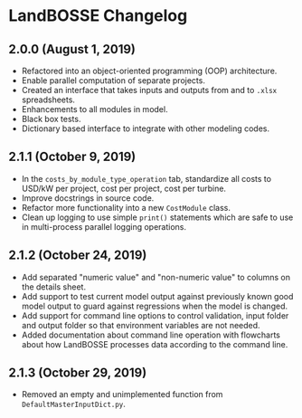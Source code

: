 # LandBOSSE Changelog

## 2.0.0 (August 1, 2019)

- Refactored into an object-oriented programming (OOP) architecture.
- Enable parallel computation of separate projects.
- Created an interface that takes inputs and outputs from and to `.xlsx` spreadsheets.
- Enhancements to all modules in model.
- Black box tests.
- Dictionary based interface to integrate with other modeling codes.

## 2.1.1 (October 9, 2019)

- In the `costs_by_module_type_operation` tab, standardize all costs to USD/kW per project, cost per project, cost per turbine.
- Improve docstrings in source code.
- Refactor more functionality into a new `CostModule` class.
- Clean up logging to use simple `print()` statements which are safe to use in multi-process parallel logging operations.

## 2.1.2 (October 24, 2019)

- Add separated "numeric value" and "non-numeric value" to columns on the details sheet.
- Add support to test current model output against previously known good model output to guard against regressions when the model is changed.
- Add support for command line options to control validation, input folder and output folder so that environment variables are not needed.
- Added documentation about command line operation with flowcharts about how LandBOSSE processes data according to the command line.

## 2.1.3 (October 29, 2019)

- Removed an empty and unimplemented function from `DefaultMasterInputDict.py`.
